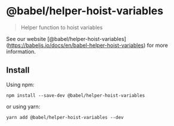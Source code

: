 <span class="citation" data-cites="babel/helper-hoist-variables">@babel/helper-hoist-variables</span>
=====================================================================================================

> Helper function to hoist variables

See our website <span class="citation" data-cites="babel/helper-hoist-variables">\[@babel/helper-hoist-variables\]</span>(https://babeljs.io/docs/en/babel-helper-hoist-variables) for more information.

Install
-------

Using npm:

    npm install --save-dev @babel/helper-hoist-variables

or using yarn:

    yarn add @babel/helper-hoist-variables --dev
